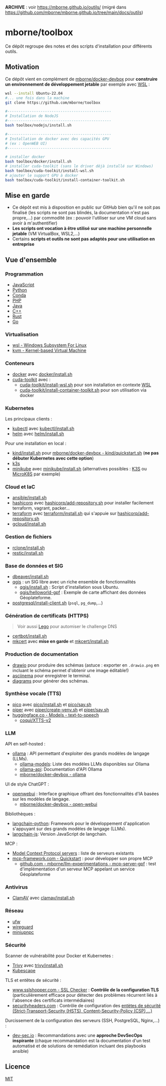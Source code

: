 **ARCHIVE** : voir https://mborne.github.io/outils/ (migré dans https://github.com/mborne/mborne.github.io/tree/main/docs/outils)

# mborne/toolbox

Ce dépôt regroupe des notes et des scripts d'installation pour différents outils.

## Motivation

Ce dépôt vient en complément de [mborne/docker-devbox](https://github.com/mborne/docker-devbox) pour **construire un environnement de développement jetable** par exemple avec [WSL](wsl/README.md) :

```bash
wsl --install Ubuntu-22.04
#... une fois dans la machine
git clone https://github.com/mborne/toolbox

#-----------------------------------------------
# Installation de NodeJS
#-----------------------------------------------
bash toolbox/nodejs/install.sh

#-----------------------------------------------
# Installation de docker avec des capacités GPU
# (ex : OpenWEB UI)
#-----------------------------------------------

# installer docker
bash toolbox/docker/install.sh
# installer cuda-toolkit (sans le driver déjà installé sur Windows)
bash toolbox/cuda-toolkit/install-wsl.sh
# ajouter le support GPU à docker
bash toolbox/cuda-toolkit/install-container-toolkit.sh
```

## Mise en garde

* Ce dépôt est mis à disposition en public sur GitHub bien qu'il ne soit pas finalisé (les scripts ne sont pas blindés, la documentation n'est pas propre,...) par commodité (ex : pouvoir l'utiliser sur une VM cloud sans avoir à m'authentifier)
* **Les scripts ont vocation à être utilisé sur une machine personnelle jetable** (VM VirtualBox, WSL2,...)
* Certains **scripts et outils ne sont pas adaptés pour une utilisation en entreprise**

## Vue d'ensemble

### Programmation

* [JavaScript](js/README.md)
* [Python](python/README.md)
* [Conda](conda/README.md)
* [PHP](php/README.md)
* [Java](java/README.md)
* [C++](cxx/README.md)
* [Rust](rust/README.md)
* [Go](go/README.md)

### Virtualisation

* [wsl - Windows Subsystem For Linux](wsl/README.md)
* [kvm - Kernel-based Virtual Machine](kvm/README.md)

### Conteneurs

* [docker](docker/README.md) avec [docker/install.sh](docker/install.sh)
* [cuda-toolkit](cuda-toolkit/README.md) avec :
   	* [cuda-toolkit/install-wsl.sh](cuda-toolkit/install-wsl.sh) pour son installation en contexte [WSL](wsl/README.md)
   	* [cuda-toolkit/install-container-toolkit.sh](cuda-toolkit/install-container-toolkit.sh) pour son utilisation via docker

### Kubernetes

Les principaux clients :

* [kubectl](kubectl/README.md) avec [kubectl/install.sh](kubectl/install.sh)
* [helm](helm/README.md) avec [helm/install.sh](helm/install.sh)

Pour une installation en local :

* [kind/install.sh](kind/install.sh) pour [mborne/docker-devbox - kind/quickstart.sh](https://github.com/mborne/docker-devbox/tree/master/kind#readme) (**ne pas débuter Kubernetes avec cette option**)
* [k3s](k3s/README.md)
* [minikube](minikube/README.md) avec [minikube/install.sh](minikube/install.sh) (alternatives possibles : [K3S](https://k3s.io/) ou [MicroK8S](https://microk8s.io/) par exemple)

### Cloud et IaC

* [ansible/install.sh](ansible/install.sh)
* [hashicorp](hashicorp/README.md) avec [hashicorp/add-repository.sh](hashicorp/add-repository.sh) pour installer facilement terraform, vagrant, packer...
* [terraform](terraform/README.md) avec [terraform/install.sh](terraform/install.sh) qui s'appuie sur [hashicorp/add-repository.sh](hashicorp/add-repository.sh)
* [gcloud/install.sh](gcloud/install.sh)

### Gestion de fichiers

* [rclone/install.sh](rclone/install.sh)
* [restic/install.sh](restic/install.sh)

### Base de données et SIG

* [dbeaver/install.sh](dbeaver/install.sh)
* [qgis](qgis/README.md) : un SIG libre avec un riche ensemble de fonctionnalités
   	* [qgis/install.sh](qgis/install.sh) : Script d'installation sous Ubuntu.
   	* [qgis/helloworld-gpf](qgis/helloworld-gpf) : Exemple de carte affichant des données Géoplateforme.
* [postgresql/install-client.sh](postgresql/install-client.sh) (`psql`, `pg_dump`,...)

### Génération de certificats (HTTPS)

> Voir aussi [Lego](https://github.com/go-acme/lego?tab=readme-ov-file#lego) pour automiser le challenge DNS

* [certbot/install.sh](certbot/install.sh)
* [mkcert](mkcert/README.md) avec **mise en garde** et [mkcert/install.sh](mkcert/install.sh)

### Production de documentation

* [drawio](https://www.drawio.com/) pour produire des schémas (astuce : exporter en `.drawio.png` en incluant le schéma permet d'obtenir une image éditable!)
* [asciinema](asciinema/README.md) pour enregistrer le terminal.
* [diagrams](diagrams/README.md) pour générer des schémas.

### Synthèse vocale (TTS)

* [pico](pico/README.md) avec [pico/install.sh](pico/install.sh) et [pico/say.sh](pico/say.sh)
* [piper](piper/README.md) avec [piper/create-venv.sh](piper/create-venv.sh) et [piper/say.sh](piper/say.sh)
* [huggingface.co - Models - text-to-speech](https://huggingface.co/models?pipeline_tag=text-to-speech&sort=downloads)
   	* [coqui/XTTS-v2](https://huggingface.co/coqui/XTTS-v2)

### LLM

API en self-hosted :

* [ollama](https://github.com/ollama/ollama#readme) : API permettant d'exploiter des grands modèles de langage (LLMs).
   	* [ollama-models](https://ollama.com/search): Liste des modèles LLMs disponibles sur Ollama
   	* [ollama-api](https://github.com/ollama/ollama/blob/main/docs/api.md): Documentation d'API Ollama
   	* [mborne/docker-devbox - ollama](https://github.com/mborne/docker-devbox/tree/master/ollama#readme)

UI de style ChatGPT :

* [openwebui](https://docs.openwebui.com/) : Interface graphique offrant des fonctionnalités d'IA basées sur les modèles de langage.
   	* [mborne/docker-devbox - open-webui](https://github.com/mborne/docker-devbox/tree/master/open-webui#readme)

Bibliothèques :

* [langchain-python](https://python.langchain.com/docs/tutorials/): Framework pour le développement d'application s'appuyant sur des grands modèles de langage (LLMs).
* [langchain-js](https://js.langchain.com/docs/tutorials/): Version JavaScript de langchain.

MCP :

* [Model Context Protocol servers](https://github.com/modelcontextprotocol/servers?tab=readme-ov-file#model-context-protocol-servers) : liste de serveurs existants
* [mcp-framework.com - Quickstart](https://mcp-framework.com/docs/quickstart/) : pour développer son propre MCP
   	* [github.com - mborne/llm-experimentations - mcp-server-gpf](https://github.com/mborne/llm-experimentations/tree/main/mcp-server-gpf#readme) : test d'implémentation d'un serveur MCP appelant un service Géoplateforme

### Antivirus

* [ClamAV](clamav/README.md) avec [clamav/install.sh](clamav/install.sh)

### Réseau

* [ufw](ufw/README.md)
* [wireguard](wireguard/README.md)
* [miniupnpc](miniupnpc/README.md)

### Sécurité

Scanner de vulnérabilité pour Docker et Kubernetes :

* [Trivy](trivy/README.md) avec [trivy/install.sh](trivy/install.sh)
* [Kubescape](kubescape/README.md)

TLS et entêtes de sécurité :

* [www.sslshopper.com - SSL Checker](https://www.sslshopper.com/ssl-checker.html) : **Contrôle de la configuration TLS** (particulièrement efficace pour détecter des problèmes récurrent liés à l'absence des certificats intermédiaires)
* [securityheaders.com](https://securityheaders.com) : Contrôle de configuration des [entètes de sécurité (Strict-Transport-Security (HSTS), Content-Security-Policy (CSP),...)](https://www.anopixel.fr/en-tetes-de-securite-http-security-headers.html)

Durcissement de la configuration des serveurs (SSH, PostgreSQL, Nginx,...) :

* [dev-sec.io](https://dev-sec.io/) : Recommandations avec une **approche DevSecOps inspirante** (chaque recommandation est la documentation d'un test automatisé et de solutions de remédiation incluant des playbooks ansible)

## Licence

[MIT](LICENSE)
